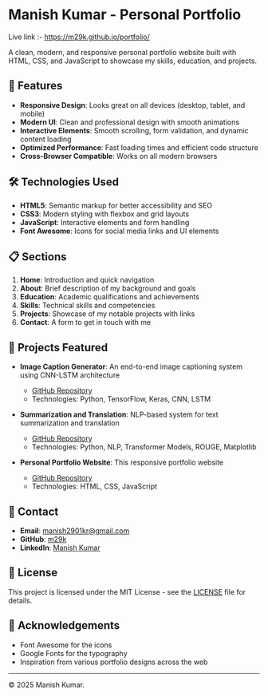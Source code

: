 # Manish Kumar - Personal Portfolio
Live link :- https://m29k.github.io/portfolio/

A clean, modern, and responsive personal portfolio website built with HTML, CSS, and JavaScript to showcase my skills, education, and projects.



## 🌟 Features

- **Responsive Design**: Looks great on all devices (desktop, tablet, and mobile)
- **Modern UI**: Clean and professional design with smooth animations
- **Interactive Elements**: Smooth scrolling, form validation, and dynamic content loading
- **Optimized Performance**: Fast loading times and efficient code structure
- **Cross-Browser Compatible**: Works on all modern browsers

## 🛠️ Technologies Used

- **HTML5**: Semantic markup for better accessibility and SEO
- **CSS3**: Modern styling with flexbox and grid layouts
- **JavaScript**: Interactive elements and form handling
- **Font Awesome**: Icons for social media links and UI elements

## 📋 Sections

1. **Home**: Introduction and quick navigation
2. **About**: Brief description of my background and goals
3. **Education**: Academic qualifications and achievements
4. **Skills**: Technical skills and competencies
5. **Projects**: Showcase of my notable projects with links
6. **Contact**: A form to get in touch with me

## 🚀 Projects Featured

- **Image Caption Generator**: An end-to-end image captioning system using CNN-LSTM architecture
  - [GitHub Repository](https://github.com/m29k/image_caption_generator)
  - Technologies: Python, TensorFlow, Keras, CNN, LSTM

- **Summarization and Translation**: NLP-based system for text summarization and translation
  - [GitHub Repository](https://github.com/mk7562/Summarization-and-Translation)
  - Technologies: Python, NLP, Transformer Models, ROUGE, Matplotlib

- **Personal Portfolio Website**: This responsive portfolio website
  - [GitHub Repository](https://github.com/m29k/portfolio)
  - Technologies: HTML, CSS, JavaScript

## 📱 Contact

- **Email**: [manish2901kr@gmail.com](mailto:manish2901kr@gmail.com)
- **GitHub**: [m29k](https://github.com/m29k)
- **LinkedIn**: [Manish Kumar](https://www.linkedin.com/in/manish-kumar-8634ba34a/)


## 📄 License

This project is licensed under the MIT License - see the [LICENSE](LICENSE) file for details.

## 🙏 Acknowledgements

- Font Awesome for the icons
- Google Fonts for the typography
- Inspiration from various portfolio designs across the web

---

© 2025 Manish Kumar. 